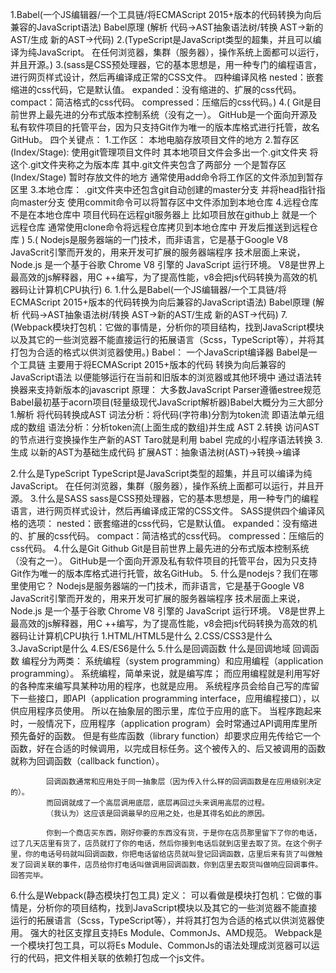 1.Babel(一个JS编辑器/一个工具链/将ECMAScript 2015+版本的代码转换为向后兼容的JavaScript语法)
Babel原理
(解析 代码->AST抽象语法树/转换 AST->新的AST/生成 新的AST->代码)
2.(TypeScript是JavaScript类型的超集，并且可以编译为纯JavaScript。
在任何浏览器，集群（服务器），操作系统上面都可以运行，并且开源。)
3.(sass是CSS预处理器，它的基本思想是，用一种专门的编程语言，进行网页样式设计，然后再编译成正常的CSS文件。
四种编译风格 nested：嵌套缩进的css代码，它是默认值。
            expanded：没有缩进的、扩展的css代码。
            compact：简洁格式的css代码。
            compressed：压缩后的css代码。)
4.( Git是目前世界上最先进的分布式版本控制系统（没有之一）。
    GitHub是一个面向开源及私有软件项目的托管平台，因为只支持Git作为唯一的版本库格式进行托管，故名GitHub。
    四个关键点：
        1.工作区：
            本地电脑存放项目文件的地方
        2.暂存区(Index/Stage):
            使用git管理项目文件时 其本地项目文件会多出一个.git文件夹 将这个.git文件夹称之为版本库 
            其中.git文件夹包含了两部分 
            一个是暂存区(Index/Stage) 暂时存放文件的地方
            通常使用add命令将工作区的文件添加到暂存区里
        3.本地仓库：
            .git文件夹中还包含git自动创建的master分支 并将head指针指向master分支 使用commit命令可以将暂存区中文件添加到本地仓库
        4.远程仓库
            不是在本地仓库中 项目代码在远程git服务器上
            比如项目放在github上 就是一个远程仓库
            通常使用clone命令将远程仓库拷贝到本地仓库中
            开发后推送到远程仓库
    )
5.( Nodejs是服务器端的一门技术，而非语言，它是基于Google V8 JavaScrit引擎而开发的，用来开发可扩展的服务器端程序
    技术层面上来说，Node.js 是一个基于谷歌 Chrome V8 引擎的 JavaScript 运行环境。 V8是世界上最高效的js解释器，用C ++编写，为了提高性能，v8会把js代码转换为高效的机器码让计算机CPU执行)
6.
1.什么是Babel(一个JS编辑器/一个工具链/将ECMAScript 2015+版本的代码转换为向后兼容的JavaScript语法)
Babel原理
(解析 代码->AST抽象语法树/转换 AST->新的AST/生成 新的AST->代码)
7.(Webpack模块打包机：它做的事情是，分析你的项目结构，找到JavaScript模块以及其它的一些浏览器不能直接运行的拓展语言（Scss，TypeScript等），并将其打包为合适的格式以供浏览器使用。)
    Babel：
        一个JavaScript编译器
        Babel是一个工具链 
        主要用于将ECMAScript 2015+版本的代码
        转换为向后兼容的JavaScript语法
        以便能够运行在当前和旧版本的浏览器或其他环境中
        通过语法转换器来支持新版本的javascript
    原理：
        大多数JavaScript Parser遵循estree规范 Babel最初基于acorn项目(轻量级现代JavaScript解析器)Babel大概分为三大部分
            1.解析 将代码转换成AST
                词法分析：将代码(字符串)分割为token流 即语法单元组成的数组
                语法分析：分析token流(上面生成的数组)并生成 AST
            2.转换 访问AST的节点进行变换操作生产新的AST
                Taro就是利用 babel 完成的小程序语法转换
            3.生成 以新的AST为基础生成代码
    扩展AST：抽象语法树(AST)->转换->编译

2.什么是TypeScript
    TypeScript是JavaScript类型的超集，并且可以编译为纯JavaScript。
    在任何浏览器，集群（服务器），操作系统上面都可以运行，并且开源。
3.什么是SASS
    sass是CSS预处理器，它的基本思想是，用一种专门的编程语言，进行网页样式设计，然后再编译成正常的CSS文件。
    SASS提供四个编译风格的选项：
        nested：嵌套缩进的css代码，它是默认值。
        expanded：没有缩进的、扩展的css代码。
        compact：简洁格式的css代码。
        compressed：压缩后的css代码。
4.什么是Git Github
    Git是目前世界上最先进的分布式版本控制系统（没有之一）。
    GitHub是一个面向开源及私有软件项目的托管平台，因为只支持Git作为唯一的版本库格式进行托管，故名GitHub。
5. 什么是nodejs？我们在哪里使用它？
    Nodejs是服务器端的一门技术，而非语言，它是基于Google V8 JavaScrit引擎而开发的，用来开发可扩展的服务器端程序
    技术层面上来说，Node.js 是一个基于谷歌 Chrome V8 引擎的 JavaScript 运行环境。 V8是世界上最高效的js解释器，用C ++编写，为了提高性能，v8会把js代码转换为高效的机器码让计算机CPU执行
1.HTML/HTML5是什么
2.CSS/CSS3是什么
3.JavaScript是什么
4.ES/ES6是什么
5.什么是回调函数 什么是回调地域
    回调函数
        编程分为两类：
            系统编程（system programming）和应用编程（application programming）。
            系统编程，简单来说，就是编写库；
            而应用编程就是利用写好的各种库来编写具某种功用的程序，也就是应用。
            系统程序员会给自己写的库留下一些接口，即API（application programming interface，应用编程接口），以供应用程序员使用。
            所以在抽象层的图示里，库位于应用的底下。
            当程序跑起来时，一般情况下，应用程序（application program）会时常通过API调用库里所预先备好的函数。
            但是有些库函数（library function）却要求应用先传给它一个函数，好在合适的时候调用，以完成目标任务。这个被传入的、后又被调用的函数就称为回调函数（callback function）。

            回调函数通常和应用处于同一抽象层（因为传入什么样的回调函数是在应用级别决定的）。
            而回调就成了一个高层调用底层，底层再回过头来调用高层的过程。
            （我认为）这应该是回调最早的应用之处，也是其得名如此的原因。

            你到一个商店买东西，刚好你要的东西没有货，于是你在店员那里留下了你的电话，过了几天店里有货了，店员就打了你的电话，然后你接到电话后就到店里去取了货。在这个例子里，你的电话号码就叫回调函数，你把电话留给店员就叫登记回调函数，店里后来有货了叫做触发了回调关联的事件，店员给你打电话叫做调用回调函数，你到店里去取货叫做响应回调事件。回答完毕。
6.什么是Webpack(静态模块打包工具)
    定义：
        可以看做是模块打包机：它做的事情是，分析你的项目结构，找到JavaScript模块以及其它的一些浏览器不能直接运行的拓展语言（Scss，TypeScript等），并将其打包为合适的格式以供浏览器使用。
        强大的社区支撑且支持Es Module、CommonJs、AMD规范。
        Webpack是一个模块打包工具，可以将Es Module、CommonJs的语法处理成浏览器可以运行的代码，把文件相关联的依赖打包成一个js文件。







